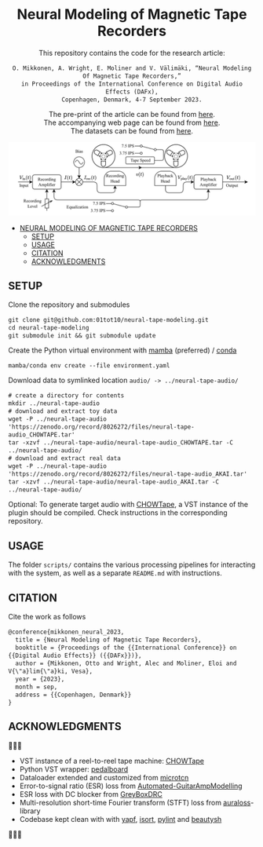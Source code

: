 <div align="center">

# Neural Modeling of Magnetic Tape Recorders

This repository contains the code for the research article:

```
O. Mikkonen, A. Wright, E. Moliner and V. Välimäki, “Neural Modeling Of Magnetic Tape Recorders,”
in Proceedings of the International Conference on Digital Audio Effects (DAFx),
Copenhagen, Denmark, 4-7 September 2023.
```

The pre-print of the article can be found from [here](https://arxiv.org/abs/2305.16862).<br>
The accompanying web page can be found from [here](http://research.spa.aalto.fi/publications/papers/dafx23-neural-tape/).<br>
The datasets can be found from [here](https://zenodo.org/record/8026272).

![System block diagram](./reel-to-reel.png?raw=true)

</div>

- [NEURAL MODELING OF MAGNETIC TAPE RECORDERS](#neural-modeling-of-magnetic-tape-recorders)
  - [SETUP](#setup)
  - [USAGE](#usage)
  - [CITATION](#citation)
  - [ACKNOWLEDGMENTS](#acknowledgments)

## SETUP

Clone the repository and submodules
```
git clone git@github.com:01tot10/neural-tape-modeling.git
cd neural-tape-modeling
git submodule init && git submodule update
```

Create the Python virtual environment with [mamba](https://mamba.readthedocs.io/en/latest/) (preferred) / [conda](https://docs.conda.io/en/latest/)
```
mamba/conda env create --file environment.yaml
```

Download data to symlinked location `audio/ -> ../neural-tape-audio/`
```
# create a directory for contents
mkdir ../neural-tape-audio
# download and extract toy data
wget -P ../neural-tape-audio 'https://zenodo.org/record/8026272/files/neural-tape-audio_CHOWTAPE.tar'
tar -xzvf ../neural-tape-audio/neural-tape-audio_CHOWTAPE.tar -C ../neural-tape-audio/
# download and extract real data
wget -P ../neural-tape-audio 'https://zenodo.org/record/8026272/files/neural-tape-audio_AKAI.tar'
tar -xzvf ../neural-tape-audio/neural-tape-audio_AKAI.tar -C ../neural-tape-audio/
```

Optional: To generate target audio with [CHOWTape](https://github.com/jatinchowdhury18/AnalogTapeModel), a VST instance of the plugin should be compiled. Check instructions in the corresponding repository.

## USAGE

The folder `scripts/` contains the various processing pipelines for interacting with the system, as well as a separate `README.md` with instructions.

## CITATION

Cite the work as follows
```
@conference{mikkonen_neural_2023,
  title = {Neural Modeling of Magnetic Tape Recorders},
  booktitle = {Proceedings of the {{International Conference}} on {{Digital Audio Effects}} ({{DAFx}})},
  author = {Mikkonen, Otto and Wright, Alec and Moliner, Eloi and V{\"a}lim{\"a}ki, Vesa},
  year = {2023},
  month = sep,
  address = {{Copenhagen, Denmark}}
}
```

## ACKNOWLEDGMENTS

:black_heart::black_heart::black_heart:
- VST instance of a reel-to-reel tape machine: [CHOWTape](https://github.com/jatinchowdhury18/AnalogTapeModel)
- Python VST wrapper: [pedalboard](https://github.com/spotify/pedalboard)
- Dataloader extended and customized from [microtcn](https://github.com/csteinmetz1/micro-tcn)
- Error-to-signal ratio (ESR) loss from [Automated-GuitarAmpModelling](https://github.com/Alec-Wright/Automated-GuitarAmpModelling)
- ESR loss with DC blocker from [GreyBoxDRC](https://github.com/Alec-Wright/GreyBoxDRC)
- Multi-resolution short-time Fourier transform (STFT) loss from [auraloss](https://github.com/csteinmetz1/auraloss)-library
- Codebase kept clean with with [yapf](https://github.com/google/yapf), [isort](https://github.com/pycqa/isort/), [pylint](https://github.com/pylint-dev/pylint) and [beautysh](https://github.com/lovesegfault/beautysh)

:black_heart::black_heart::black_heart:
